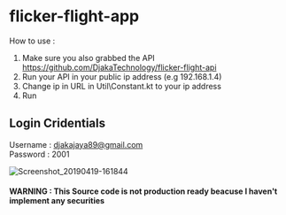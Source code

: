 # flicker-flight-app

How to use :<br>
1. Make sure you also grabbed the API https://github.com/DjakaTechnology/flicker-flight-api<br>
2. Run your API in your public ip address (e.g 192.168.1.4)<br>
3. Change ip in URL in Util\Constant.kt to your ip address<br>
4. Run<br>

## Login Cridentials
Username : djakajaya89@gmail.com<br>
Password : 2001<br>

![Screenshot_20190419-161844](https://user-images.githubusercontent.com/19620593/56418778-2c6c8e00-62c2-11e9-89c2-e320b3dfef2e.png)

#### WARNING : This Source code is not production ready beacuse I haven't implement any securities
